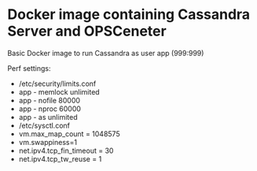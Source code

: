 # Docker image containing Cassandra Server and OPSCeneter
Basic Docker image to run Cassandra as user app (999:999)

Perf settings:
- /etc/security/limits.conf
 - app - memlock unlimited
 - app - nofile 80000
 - app - nproc 60000
 - app - as unlimited
- /etc/sysctl.conf
 - vm.max_map_count = 1048575
 - vm.swappiness=1
 - net.ipv4.tcp_fin_timeout = 30
 - net.ipv4.tcp_tw_reuse = 1
